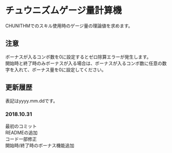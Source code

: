 # チュウニズムゲージ量計算機

CHUNITHMでのスキル使用時のゲージ量の理論値を求めます。

## 注意

ボーナスが入るコンボ数を0に設定するとゼロ除算エラーが発生します。  
開始時と終了時のみボーナスが入る場合は、ボーナスが入るコンボ数に任意の数字を入れて、ボーナス量を0に設定してください。

## 更新履歴

表記はyyyy.mm.ddです。

### 2018.10.31

最初のコミット  
READMEの追加  
コード一部修正  
開始時/終了時のボーナス機能追加